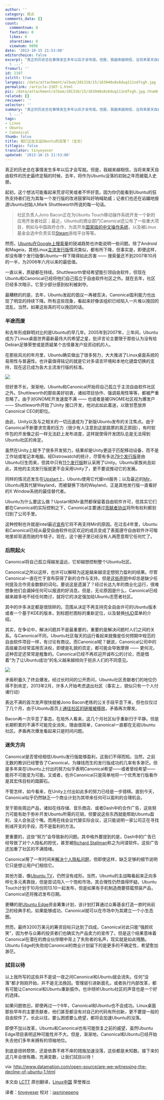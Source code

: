 ```yaml
---
author: ''
category: 观点
comments_data: []
count:
  commentnum: 0
  favtimes: 0
  likes: 0
  sharetimes: 0
  viewnum: 9096
date: '2013-10-15 21:53:00'
editorchoice: false
excerpt: "真正的历史总在事情发生多年以后才会写就。但是，我越来越相信，当将来某天自由软件的历史最终定稿的时候，去年，将作为Ubuntu没落的初始之年而被载入史册。\r\n起初，这个想法可能看起来荒谬可笑或者不怀好意。因为你
  \ ..."
fromurl: ''
id: 2107
islctt: true
largepic: /data/attachment/album/201310/15/163940u8s6duq111ndfsgh.jpg
permalink: /article-2107-1.html
pic: /data/attachment/album/201310/15/163940u8s6duq111ndfsgh.jpg.thumb.jpg
related: []
reviewer: ''
selector: ''
summary: "真正的历史总在事情发生多年以后才会写就。但是，我越来越相信，当将来某天自由软件的历史最终定稿的时候，去年，将作为Ubuntu没落的初始之年而被载入史册。\r\n起初，这个想法可能看起来荒谬可笑或者不怀好意。因为你
  \ ..."
tags:
- Linux
- Ubuntu
- Canonical
thumb: false
title: 我们正在见证Ubuntu的没落？（全文）
titlepic: false
translator: tinyeyeser
updated: '2013-10-15 21:53:00'
---
```


真正的历史总在事情发生多年以后才会写就。但是，我越来越相信，当将来某天自由软件的历史最终定稿的时候，去年，将作为Ubuntu没落的初始之年而被载入史册。


起初，这个想法可能看起来荒谬可笑或者不怀好意。因为你仍能看到Ubuntu的狂热支持者们在为其每一个发行版的改进鼓掌叫好呐喊助威；记者们也还在谄媚地报道Ubuntu创始人Mark Shuttleworth所说的每一句话。



> 
> 社区负责人Jono Bacon正在为Ubuntu Touch移动操作系统开发一个新的应用开发者社区；最近，Ubuntu的商业部门Canonical还公布了一些重大项目，例如与中国政府合作，为其开发[国家级的中文操作系统](http://www.canonical.com/content/canonical-and-chinese-standards-body-announce-ubuntu-collaboration)，以及被Linux基金会选中负责实现[Steam](http://games.slashdot.org/story/13/02/14/2318247/valve-officially-launches-steam-for-linux)游戏平台等等。
> 
> 
> 


然而，[Ubuntu在Google上搜索量](https://www.google.com/trends/explore?q=Ubuntu#q=Ubuntu%2C%20Canonical&cmpt=q)的锐减趋势也许能说明一些问题。除了Android和Mageia，其他Linux[主流发行版](http://distrowatch.com/search.php?ostype=All&category=All&origin=All&basedon=All&notbasedon=None&desktop=Unity&architecture=All&status=Active)情况类似，都有所下降，但事实是，即便这样，却没有哪个发行版像Ubuntu一样下降得如此厉害 —— 搜索量还不到2007年10月的一半，为2006年六月以来的最低值。


一直以来，质疑都在持续。Shuttleworth曾经希望能引领自由软件，但现在Ubuntu和Canonical已经将他们自己孤立于自由软件社区之外。就在去年，社区已经多次暗示，它至少部分感到权利被剥夺。


最糟糕的的是，去年，Ubuntu发起的倡议一再被否决，Canonical盈利能力也出现了明显的持续下降。所有这些现象，看起来好像该组织已经陷入一片难以挽回的混乱，当然，如果这些真的可以挽回的话。


### **半途而废**


和去年形成鲜明对比的是Ubuntu的早几年。2005年到2007年，三年间，Ubuntu成为了Linux桌面世界最新最伟大的希望之星，批评言论主要限于那些认为没有给Debian足够荣誉或是质疑某个古怪暴发户投资动机的人。


在那些风光的年月里，Ubuntu确实做出了很多努力，大大推进了Linux桌面系统的易用性与普遍性。也许最值得铭记的就是它对多语言环境和本地化键盘切换的支持，现在这已成为各大主流发行版的标准。


![](/data/attachment/album/201310/15/163940u8s6duq111ndfsgh.jpg)


但好景不长，渐渐地，Ubuntu和Canonical开始将自己孤立于主流自由软件社区之外。Shuttleworth的那些美好初衷，诸如项目协作、强调易用性等等，都被严重忽略了。由于对GNOME开发速度不满 —— 也或者是被GNOME社区视为爆发户 —— Shuttleworth开始了Unity 接口开发，他对此如此着迷，以致甘愿放弃Canonical CEO的职位。


由此，Unity以及与之相关的一切迅速成为了新版Ubuntu发布的关注焦点。由于Canonical不断要求完善的压力（很少有人注意到这是跳票的真正原因），有时软件包的开发像之前一样无法赶上发布进度，这样就使得开发团队总是无法得到Ubuntu社区的肯定。


虽然在Unity上赋予了很多开发努力，结果却是Unity更适于匹配移动设备，而不是工作站或笔记本电脑。经Distrowatch的统计，尽管有多达[79个发行版](http://distrowatch.com/search.php?ostype=All&category=All&origin=All&basedon=Ubuntu&notbasedon=None&desktop=All&architecture=All&status=Active)是由Ubuntu衍生而来，但其中只有[11个发行版](http://distrowatch.com/search.php?ostype=All&category=All&origin=All&basedon=All&notbasedon=None&desktop=Unity&architecture=All&status=Active)默认采用了Unity。Ubuntu家族尚且如此，其他的主流发行版就更不会采用Unity了，更不要说推动它的发展。


同样的情况还发生在[Upstart](http://en.wikipedia.org/wiki/Upstart)上，Ubuntu使用它代替init服务；以及最近的[Mir](http://en.wikipedia.org/wiki/Mir_%28software%29)，Ubuntu用其代替Wayland，而被替换下场的Wayland，正是其他发行版一直看好的X Window系统的最佳替代者。


Ubuntu为什么要这么做？Upstart和Mir虽然都保留着自由软件许可，但其实它们都在Canonical的实际控制之下，Canonical主要通过[贡献者协议](http://www.canonical.com/contributors)将所有权利都划归到了公司手里。


这种控制也许就是Intel最近[宣布](http://arstechnica.com/information-technology/2013/09/intel-rejection-of-ubuntus-mir-patch-forces-canonical-to-go-own-way/)它将不再支持Mir的原因。在过去4年里，Ubuntu和Canonical已经从最受自由软件社区欢迎的成员变成了表面遵守自由软件许可暗地里却背道而驰的牛犊子。现在，这个圈子里已经没有人再愿意帮它任何忙了。


### **后院起火**


Canonical将自己孤立得越发遥远，它却越想控制整个Ubuntu社区。


Canonical之所以这样，也许可以解释为这是越来越坚定想努力盈利的结果。尽管Canonical一直在忙于宣布获得了新的合作与支持，但是[这些声明](http://www.canonical.com/about-canonical/news-and-events)中却总是缺少任何提及合作资金数额的词句。要说这是遗漏了？经过长达九年的商业化运行，很难想象他们会漏掉任何可以报道的好消息。但是，无论原因是什么，Canonical已经越来越多地不经任何商讨，就将它的决定强加给Ubuntu志愿者社区。


其中的许多决定都是很琐碎的。范围从决定不再支持完全自由许可的Ubuntu版本或者一个基于KDE的版本，到标题栏图标的重新定位，以及替换[HUD](https://wiki.ubuntu.com/Unity/HUD)菜单的介绍。


其实，在争论中，解决问题并不是最重要的，重要的是解决问题时人们之间的关系。与Canonical不同，Ubuntu社区每天的运行看起来就像是任何预期中规范的自由软件项目一样，有讨论有商议。而Canonical呢？据说，Canonical公司中的高级雇员经常滥用否决权，即便是礼貌的否定，都可能会导致摩擦 —— 更何况，这种否定还常常是粗鲁的。Canonical已经不再欢迎开诚布公的讨论，而是借着“为了让Ubuntu成功”的名义越来越倾向于扼杀人们的不同意见。


![](/data/attachment/album/201310/15/1640545pxblzvpuf5f5lrl.png)


矛盾积蓄久了终会爆发。经过长时间的公开质问，Ubuntu社区贡献者们的地位仍得不到肯定，2013年2月，许多人开始考虑退出社区（事实上，貌似只有一个人付诸行动）


表达不满的首次发声很快就被Jono Bacon老练的公关手段平息下来，但也仅仅过了几个月，由于Ubuntu首页上[通往社区的链接被移除](https://wiki.ubuntu.com/Unity/HUD)，矛盾再次爆发。


Bacon再一次平息了事态，在局外人看来，这几个月社区似乎重新归于平静。但是长期积累的不满不可能完全消失，理由很简单，Canonical一直都在无视Ubuntu社区。矛盾再次爆发看起来只是时间问题。


### **迷失方向**


Canonical是否曾经相信Ubuntu发行版能够盈利，这我们不得而知。当然，之前无数的教训已经警告了Canonical，为赚钱而生的发行版成功的几率有多渺茫。但是多年来在Ubuntu上付出的努力似乎表明Canonical希望——或者曾经希望——能将不可能变为可能。又或者，也许Canonical只是简单地将一个优秀发行版看作是其宏伟目标的踏脚石。


不管怎样，如今看来，在Unity上付出如此多的努力已经是一步错棋。直到今天，Canonical似乎仍然缺乏一个商业计划为其带来任何可以盈利的合理机会。


至于那些周边产品，诸如在线存储、音乐商店、或者Dash中的合作广告，这些努力可能有助于弥补开发Ubuntu所需的花销，但要说这些东西就能帮助Ubuntu盈利，没人会张这个嘴。而用在线会议代替实际会议，这只能说明一家公司正在寻找削减开支的手段，而不是盈利的方法。


更重要的，这些“努力”会导致新的问题。其中格外要提到的是，Dash中的广告已经导致了对个人隐私的担忧，甚至被[Richard Stallman](https://www.fsf.org/blogs/rms/ubuntu-spyware-what-to-do)称之为间谍软件。这些广告还加重了社区的不满情绪。


Canonical用了一年时间来[解决个人隐私问题](http://iloveubuntu.net/smart-scopes-anonymize-images-landing-users-dash-privacy-oriented)，但即使这样，缺乏足够的细节说明它只是想让用户们相信它。


其他方面，像[Ubuntu TV](http://www.ubuntu.com/tv)，仍然没有成形。当然，Ubuntu的主战略看起来正向多样化多元素靠拢，但是尝试闯入一个饱和市场，其合理性仍然值得怀疑。Ubuntu Touch计划于10月份同13.10一起发布，但是如果有手机制造商要搭载预装产品，Canonical还将推迟发布日期。


更糟的是[Ubuntu Edge](http://www.datamation.com/open-source/ubuntu-edge-canonicals-big-gamble.html)资金筹集计划，该计划打算通过众筹基金打造一款时尚前卫的经典手机，如果能够成功，Canonical就可以在市场中为其建立一个小生态圈。


然而，最终3200万美元的筹资目标只达到了四成，Canonical对此只能“强颜欢笑”，因为参与众筹的投资者们也确实为产品卖力的宣传了。但是这个结果意味着Canonical在潜在的商业伙伴眼中背上了失败者的名声，现实就是如此残酷。Ubuntu Edge的失败给Canonical的商业计划留下的是更多的不确定性，希望愈加渺茫。


### **拭目以待**


以上我所写的这些并不是说一夜之间Canonical和Ubuntu就会消失。任何“没落”都才刚刚开始，并不是无法挽回。管理层引进新面孔，或者执行内部改革，都有可能让Canonical和Ubuntu重新振作。也许倾听Ubuntu社区的声音也是一个好的选择。


如果问题依旧，即使再过一个9年，Canonical和Ubuntu也不会成功。Linux桌面那些早年的主要贡献者，他们甚至都没有对自己的代码有所创新，更不要提一般的自由软件了。长此以往，要么困惑要么绝望，都将会加速Ubuntu的没落。


即使不加以改革，Ubuntu和Canonical也有可能恢复之前的威望，虽然Ubuntu Edge项目表明这种可能性并不大。但是，渐渐地，Canonical和Ubuntu已经开始失去他们多年来拥有的领袖地位。


到底是扭转颓势，还是依靠不疼不痒的措施加速没落，这些都是未知数。接下来的这几年会很有趣，充满变数，让我们拭目以待！


 


via: <http://www.datamation.com/open-source/are-we-witnessing-the-decline-of-ubuntu-1.html>


本文由 [LCTT](https://github.com/LCTT/TranslateProject) 原创翻译，[Linux中国](http://linux.cn/) 荣誉推出


译者：[tinyeyeser](https://github.com/tinyeyeser) 校对：[jasminepeng](https://github.com/jasminepeng)